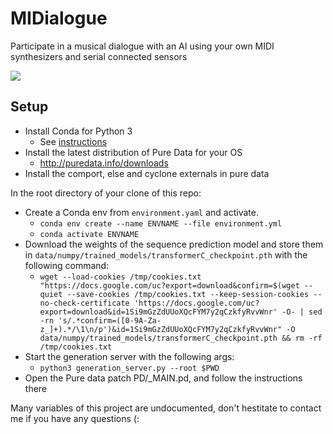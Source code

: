 # MIDialogue
Participate in a musical dialogue with an AI using your own MIDI synthesizers and serial connected sensors


[![](http://img.youtube.com/vi/n8UbtETPSNk/0.jpg)](http://www.youtube.com/watch?v=n8UbtETPSNk "")


## Setup
* Install Conda for Python 3
  * See [instructions](https://conda.io/projects/conda/en/latest/user-guide/install/index.html)
* Install the latest distribution of Pure Data for your OS
  * http://puredata.info/downloads
* Install the comport, else and cyclone externals in pure data

In the root directory of your clone of this repo:

* Create a Conda env from `environment.yaml` and activate.
  *  `conda env create --name ENVNAME --file environment.yml`
  *  `conda activate ENVNAME`
* Download the weights of the sequence prediction model and store them in `data/numpy/trained_models/transformerC_checkpoint.pth` with the following command:
  * `wget --load-cookies /tmp/cookies.txt "https://docs.google.com/uc?export=download&confirm=$(wget --quiet --save-cookies /tmp/cookies.txt --keep-session-cookies --no-check-certificate 'https://docs.google.com/uc?export=download&id=1Si9mGzZdUUoXQcFYM7y2qCzkfyRvvWnr' -O- | sed -rn 's/.*confirm=([0-9A-Za-z_]+).*/\1\n/p')&id=1Si9mGzZdUUoXQcFYM7y2qCzkfyRvvWnr" -O data/numpy/trained_models/transformerC_checkpoint.pth && rm -rf /tmp/cookies.txt`
* Start the generation server with the following args:
  * `python3 generation_server.py --root $PWD`
* Open the Pure data patch PD/_MAIN.pd, and follow the instructions there

Many variables of this project are undocumented, don't hestitate to contact me if you have any questions (:

